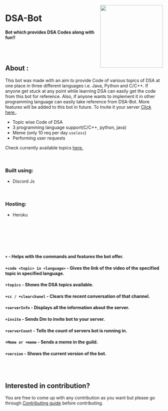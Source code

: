 <p align="center">
<img src="https://i.ibb.co/jG3Gffy/dsa.jpg" width=200px height=200px align="right">
<h1 > DSA-Bot </h1>
<p>
<p>

<b>Bot which provides DSA Codes along with fun!!</b>

</p>

<br/><br/>

## About :

This bot was made with an aim to provide Code of various topics of DSA at one place in three different languages i.e. Java, Python and C/C++. If anyone get stuck at any point while learning DSA can easily get the code from this bot for reference. Also, if anyone wants to implement it in other programming language can easily take reference from DSA-Bot.
More features will be added to this bot in future. To Invite it your server [Click here.](https://discordapp.com/oauth2/authorize?client_id=871086013152391168&scope=bot&permissions=8).

- Topic wise Code of DSA
- 3 programming language support(C/C++, python, java)
- Meme (only 10 req per day `useless`)
- Performing user requests

Check currently available topics [here.](https://github.com/Bhuvnesh875/DSA-Bot/tree/main/Codes/Codelist.md)

<br/>

### **Built using:**

- Discord Js

<br/>

### **Hosting:**

- Heroku

<br/><br/>

<!-- ## Commands Preview :

![DSA-Bot](https://s6.gifyu.com/images/DSA-bot.gif) -->

<br/><br/>

#### `+` - Helps with the commands and features the bot offer.

#### `+code <topic> in <language>` - Gives the link of the video of the specified topic in specified language.

#### `+topics` - Shows the DSA topics available.

#### `+cc / +clearchanel` - Clears the recent conversation of that channel.

#### `+serverInfo` - Displays all the information about the server.

#### `+invite` - Sends Dm to invite bot to your server.

#### `+serverCount` - Tells the count of servers bot is running in.

#### `+Meme or +meme` - Sends a meme in the guild.

#### `+version` - Shows the current version of the bot.

<br/><br/>

## Interested in contribution?

You are free to come up with any contribution as you want but please go through [Contributing guide](Contributing.md) before contributing.
